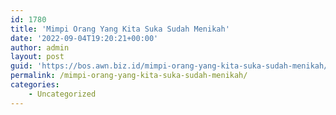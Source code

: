 ```yaml
---
id: 1780
title: 'Mimpi Orang Yang Kita Suka Sudah Menikah'
date: '2022-09-04T19:20:21+00:00'
author: admin
layout: post
guid: 'https://bos.awn.biz.id/mimpi-orang-yang-kita-suka-sudah-menikah/'
permalink: /mimpi-orang-yang-kita-suka-sudah-menikah/
categories:
    - Uncategorized
---
```


